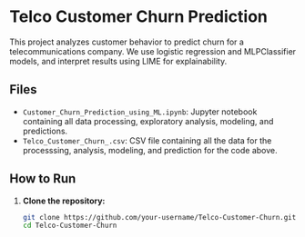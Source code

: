 # Telco Customer Churn Prediction
This project analyzes customer behavior to predict churn for a telecommunications company.
We use logistic regression and MLPClassifier models, and interpret results using LIME for explainability.

## Files
- `Customer_Churn_Prediction_using_ML.ipynb`: Jupyter notebook containing all data processing, exploratory analysis, modeling, and predictions.
- `Telco_Customer_Churn_.csv`: CSV file containing all the data for the processsing, analysis, modeling, and prediction for the code above.

## How to Run
1. **Clone the repository:**
   ```bash
   git clone https://github.com/your-username/Telco-Customer-Churn.git
   cd Telco-Customer-Churn
